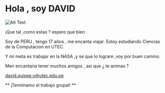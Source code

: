 # Hola , soy DAVID

![Alt Text](https://virtuoart.com/public/uploads/preview/fabe792bde26fc8fe9891658c5358f8e-61861588150469fnpjwwp5xn.jpg)

¡Que tal ,como estas ? 
espero que bien .

Soy de PERU , tengo 17 años , me encanta viajar. Estoy estudiando Ciencias de la Computacion en UTEC.

Y mi meta es trabajar en la NASA ,y se que lo lograre ,voy por buen camino.

Men encantaria tener muchos amigos , asi que ¿ te animas ? 

david.quispe.v@utec.edu.pe

** ¡Terminamo el trabajo grupal! **
